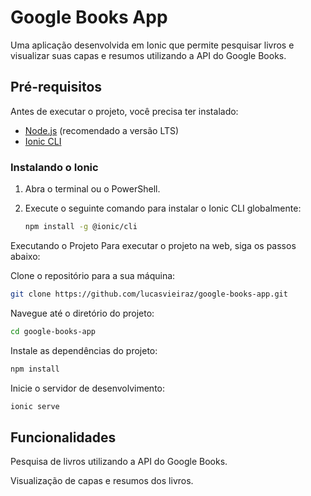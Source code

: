 # Google Books App

Uma aplicação desenvolvida em Ionic que permite pesquisar livros e visualizar suas capas e resumos utilizando a API do Google Books.

## Pré-requisitos

Antes de executar o projeto, você precisa ter instalado:

- [Node.js](https://nodejs.org/) (recomendado a versão LTS)
- [Ionic CLI](https://ionicframework.com/docs/intro/cli)

### Instalando o Ionic

1. Abra o terminal ou o PowerShell.
2. Execute o seguinte comando para instalar o Ionic CLI globalmente:

   ```bash
   npm install -g @ionic/cli
   ```
Executando o Projeto
Para executar o projeto na web, siga os passos abaixo:

Clone o repositório para a sua máquina:

```bash
git clone https://github.com/lucasvieiraz/google-books-app.git
```

Navegue até o diretório do projeto:

```bash
cd google-books-app
```
Instale as dependências do projeto:

```bash
npm install
```
Inicie o servidor de desenvolvimento:

```bash
ionic serve
```


## Funcionalidades
Pesquisa de livros utilizando a API do Google Books.

Visualização de capas e resumos dos livros.
